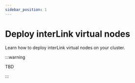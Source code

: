 ```yaml
---
sidebar_position: 1
---
```


# Deploy interLink virtual nodes

Learn how to deploy interLink virtual nodes on your cluster.

:::warning

TBD

:::
